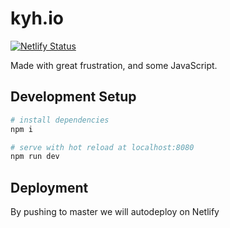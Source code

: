 # kyh.io

[![Netlify Status](https://api.netlify.com/api/v1/badges/60201776-86fd-483c-bd4b-4c2ae84bb908/deploy-status)](https://app.netlify.com/sites/kaiyu/deploys)

Made with great frustration, and some JavaScript.

## Development Setup

```bash
# install dependencies
npm i

# serve with hot reload at localhost:8080
npm run dev
```

## Deployment

By pushing to master we will autodeploy on Netlify
